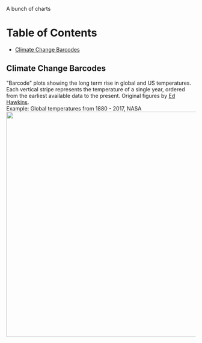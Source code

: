 A bunch of charts

# Table of Contents
- [Climate Change Barcodes](#climate-change-barcodes)

## Climate Change Barcodes
"Barcode" plots showing the long term rise in global and US temperatures. Each vertical stripe represents the temperature of a single year, ordered from the earliest available data to the present. Original figures by [Ed Hawkins](http://www.climate-lab-book.ac.uk/2018/warming-stripes/#more-5516).\
Example: Global temperatures from 1880 - 2017, NASA\
<img src="https://raw.github.com/jhelvy/charts/master/climateChangeBarcode/nasa_global_preview.png" width="600">
